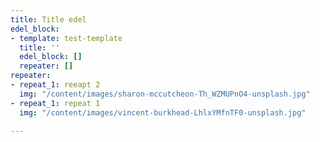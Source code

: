 ```yaml
---
title: Title edel
edel_block:
- template: test-template
  title: ''
  edel_block: []
  repeater: []
repeater:
- repeat_1: reeapt 2
  img: "/content/images/sharon-mccutcheon-Th_WZMUPnO4-unsplash.jpg"
- repeat_1: repeat 1
  img: "/content/images/vincent-burkhead-LhlxYMfnTF0-unsplash.jpg"

---
```


